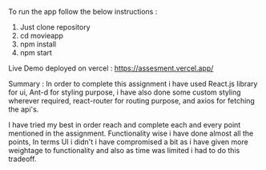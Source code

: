 To run the app follow the below instructions :

1) Just clone repository
2) cd movieapp
3) npm install
4) npm start

Live Demo deployed on vercel : https://assesment.vercel.app/

Summary : In order to complete this assignment i have used React.js library for ui,
Ant-d for styling purpose, i have also done some custom styling wherever required,
react-router for routing purpose, and axios for fetching the api's.

I have tried my best in order reach and complete each and every point mentioned in the assignment.
Functionality wise i have done almost all the points, In terms UI i didn't i have compromised a bit as 
i have given more weightage to functionality and also as time was limited i had to do this tradeoff.
